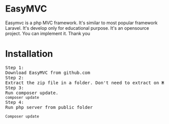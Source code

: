 # EasyMVC
Easymvc is a php MVC framework. It's similar to most popular framework Laravel. It's develop only for educational purpose. It's an opensource project. You can implement it. Thank you

# Installation
<pre>
Step 1:
Download EasyMVC from github.com
Step 2:
Extract the zip file in a folder. Don't need to extract on <strong>Htdocs</strong>
Step 3:
Run composer update.
<code>composer update</code>
Step 4:
Run php server from public folder
</pre>
<pre>
<code>Composer update</code>
</pre>
